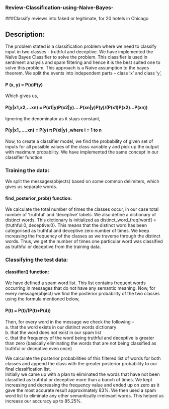 ### Review-Classification-using-Naive-Bayes-
###Classify reviews into faked or legitimate, for 20 hotels in Chicago


## Description:
The problem stated is a classification problem where we need to classify input in two classes - truthful and deceptive. We have implemented the Naïve Bayes Classifier to solve the problem. This classifier is used in sentiment analysis and spam filtering and hence it is the best suited one to solve this problem. This approach is a Naïve assumption to the bayes theorem. We split the events into independent parts – class ‘x’ and class ‘y’, 
#### P (x, y) = P(x)P(y)
Which gives us, 
#### P(y|x1,x2,…xn) = P(x1|y)P(x2|y)….P(xn|y)P(y)/(P(x1)P(x2)…P(xn))
Ignoring the denominator as it stays constant, 
#### P(y|x1,…..xn) = P(y) π P(xi|y) 	,where i = 1 to n 
Now, to create a classifier model, we find the probability of given set of inputs for all possible values of the class variable y and pick up the output with maximum probability. 
We have implemented the same concept in our classifier function.

### Training the data:
We split the messages(objects) based on some common delimiters, which gives us separate words. 
#### find_posterior_prob() function:
We calculate the total number of times the classes occur, in our case total number of ‘truthful’ and ‘deceptive’ labels. We also define a dictionary of distinct words. This dictionary is initialized as distinct_word_freq[word] = {truthful:0, deceptive:0}. This means that the distinct word has been categorised as truthful and deceptive zero number of times. We keep increasing the frequency of the classes as we traverse through the distinct words. Thus, we get the number of times one particular word was classified as truthful or deceptive from the training data.

### Classifying the test data:
#### classifier() function:
We have defined a spam word list. This list contains frequent words occurring in messages that do not have any semantic meaning. 
Now, for every message(object) we find the posterior probability of the two classes using the formula mentioned below, 
#### P(t) = P(t)/(P(t)+P(d))

Then, for every word in the message we check the following – \
a.	that the word exists in our distinct words dictionary\
b.	that the word does not exist in our spam list\
c.	that the frequency of the word being truthful and deceptive is greater than zero (basically eliminating the words that are not being classified as truthful or deceptive even once) 

We calculate the posterior probabilities of this filtered list of words for both classes and append the class with the greater posterior probability to our final classification list.\
Initially we came up with a plan to eliminated the words that have not been classified as truthful or deceptive more than a bunch of times. We kept increasing and decreasing the frequency value and ended up on zero as it gave the most accurate result approximately 83%. We then used a spam word list to eliminate any other semantically irrelevant words. This helped us increase our accuracy up to 85.25%. 

